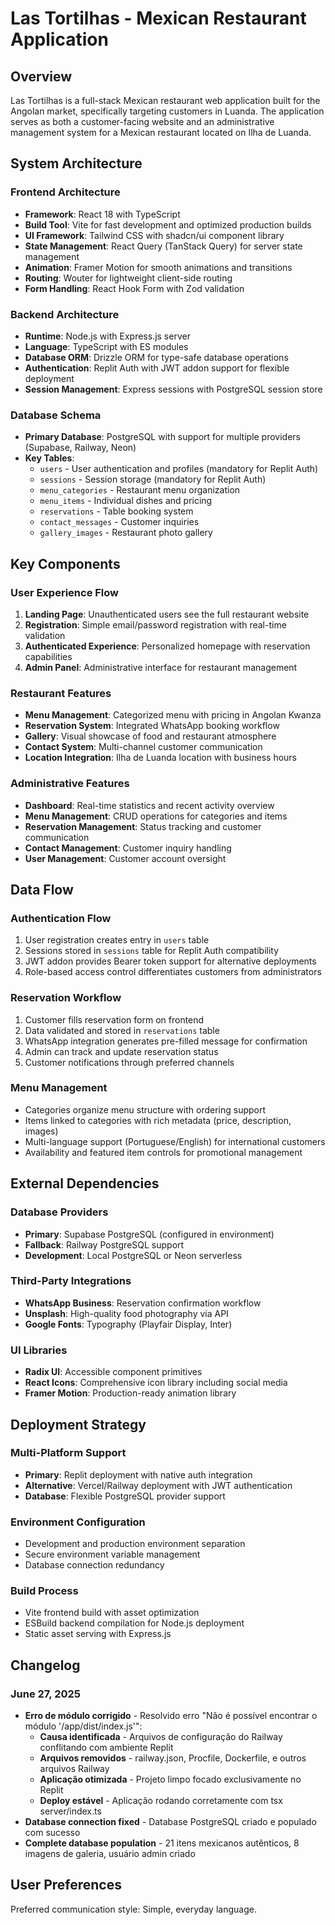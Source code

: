 # Las Tortilhas - Mexican Restaurant Application

## Overview

Las Tortilhas is a full-stack Mexican restaurant web application built for the Angolan market, specifically targeting customers in Luanda. The application serves as both a customer-facing website and an administrative management system for a Mexican restaurant located on Ilha de Luanda.

## System Architecture

### Frontend Architecture
- **Framework**: React 18 with TypeScript
- **Build Tool**: Vite for fast development and optimized production builds
- **UI Framework**: Tailwind CSS with shadcn/ui component library
- **State Management**: React Query (TanStack Query) for server state management
- **Animation**: Framer Motion for smooth animations and transitions
- **Routing**: Wouter for lightweight client-side routing
- **Form Handling**: React Hook Form with Zod validation

### Backend Architecture
- **Runtime**: Node.js with Express.js server
- **Language**: TypeScript with ES modules
- **Database ORM**: Drizzle ORM for type-safe database operations
- **Authentication**: Replit Auth with JWT addon support for flexible deployment
- **Session Management**: Express sessions with PostgreSQL session store

### Database Schema
- **Primary Database**: PostgreSQL with support for multiple providers (Supabase, Railway, Neon)
- **Key Tables**:
  - `users` - User authentication and profiles (mandatory for Replit Auth)
  - `sessions` - Session storage (mandatory for Replit Auth)
  - `menu_categories` - Restaurant menu organization
  - `menu_items` - Individual dishes and pricing
  - `reservations` - Table booking system
  - `contact_messages` - Customer inquiries
  - `gallery_images` - Restaurant photo gallery

## Key Components

### User Experience Flow
1. **Landing Page**: Unauthenticated users see the full restaurant website
2. **Registration**: Simple email/password registration with real-time validation
3. **Authenticated Experience**: Personalized homepage with reservation capabilities
4. **Admin Panel**: Administrative interface for restaurant management

### Restaurant Features
- **Menu Management**: Categorized menu with pricing in Angolan Kwanza
- **Reservation System**: Integrated WhatsApp booking workflow
- **Gallery**: Visual showcase of food and restaurant atmosphere
- **Contact System**: Multi-channel customer communication
- **Location Integration**: Ilha de Luanda location with business hours

### Administrative Features
- **Dashboard**: Real-time statistics and recent activity overview
- **Menu Management**: CRUD operations for categories and items
- **Reservation Management**: Status tracking and customer communication
- **Contact Management**: Customer inquiry handling
- **User Management**: Customer account oversight

## Data Flow

### Authentication Flow
1. User registration creates entry in `users` table
2. Sessions stored in `sessions` table for Replit Auth compatibility
3. JWT addon provides Bearer token support for alternative deployments
4. Role-based access control differentiates customers from administrators

### Reservation Workflow
1. Customer fills reservation form on frontend
2. Data validated and stored in `reservations` table
3. WhatsApp integration generates pre-filled message for confirmation
4. Admin can track and update reservation status
5. Customer notifications through preferred channels

### Menu Management
- Categories organize menu structure with ordering support
- Items linked to categories with rich metadata (price, description, images)
- Multi-language support (Portuguese/English) for international customers
- Availability and featured item controls for promotional management

## External Dependencies

### Database Providers
- **Primary**: Supabase PostgreSQL (configured in environment)
- **Fallback**: Railway PostgreSQL support
- **Development**: Local PostgreSQL or Neon serverless

### Third-Party Integrations
- **WhatsApp Business**: Reservation confirmation workflow
- **Unsplash**: High-quality food photography via API
- **Google Fonts**: Typography (Playfair Display, Inter)

### UI Libraries
- **Radix UI**: Accessible component primitives
- **React Icons**: Comprehensive icon library including social media
- **Framer Motion**: Production-ready animation library

## Deployment Strategy

### Multi-Platform Support
- **Primary**: Replit deployment with native auth integration
- **Alternative**: Vercel/Railway deployment with JWT authentication
- **Database**: Flexible PostgreSQL provider support

### Environment Configuration
- Development and production environment separation
- Secure environment variable management
- Database connection redundancy

### Build Process
- Vite frontend build with asset optimization
- ESBuild backend compilation for Node.js deployment
- Static asset serving with Express.js

## Changelog

### June 27, 2025
- **Erro de módulo corrigido** - Resolvido erro "Não é possível encontrar o módulo '/app/dist/index.js'":
  - **Causa identificada** - Arquivos de configuração do Railway conflitando com ambiente Replit
  - **Arquivos removidos** - railway.json, Procfile, Dockerfile, e outros arquivos Railway
  - **Aplicação otimizada** - Projeto limpo focado exclusivamente no Replit
  - **Deploy estável** - Aplicação rodando corretamente com tsx server/index.ts
- **Database connection fixed** - Database PostgreSQL criado e populado com sucesso
- **Complete database population** - 21 itens mexicanos autênticos, 8 imagens de galeria, usuário admin criado

## User Preferences

Preferred communication style: Simple, everyday language.